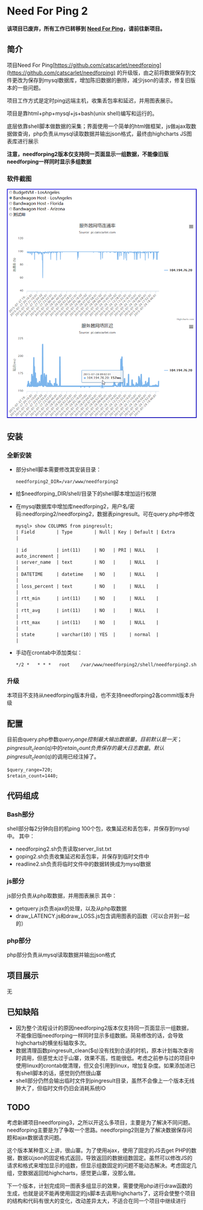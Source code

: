 # Need For Ping 2

**该项目已废弃，所有工作已转移到
[Need For Ping](https://github.com/catscarlet/needforpingthinksmarty)，请前往新项目。**

## 简介
项目Need For Ping[https://github.com/catscarlet/needforping](https://github.com/catscarlet/needforping) 的升级版，由之前将数据保存到文件更改为保存到mysql数据库，增加陈旧数据的删除，减少json的请求，修复旧版本的一些问题。

项目工作方式是定时ping远端主机，收集丢包率和延迟，并用图表展示。

项目是靠html+php+mysql+js+bash(unix shell)编写和运行的。

底层依靠shell脚本做数据的采集；界面使用一个简单的html做框架，js做ajax取数据做查询，php负责从mysql读取数据并输出json格式，最终由highcharts JS图表库进行展示

**注意，needforping2版本仅支持同一页面显示一组数据，不能像旧版needforping一样同时显示多组数据**

### 软件截图
![needforping2 logo](https://github.com/catscarlet/needforping2/blob/needforping2/snapshot.png)

## 安装
### 全新安装
- 部分shell脚本需要修改其安装目录：

  ```
  needforping2_DIR=/var/www/needforping2
  ```

- 给$needforping_DIR/shell/目录下的shell脚本增加运行权限
- 在mysql数据库中增加库needforping2，用户名/密码:needforping2/needforping2，数据表pingresult。可在query.php中修改

  ```
  mysql> show COLUMNS from pingresult;  
  | Field        | Type        | Null | Key | Default | Extra          |

  | id           | int(11)     | NO   | PRI | NULL    | auto_increment |
  | server_name  | text        | NO   |     | NULL    |                |
  | DATETIME     | datetime    | NO   |     | NULL    |                |
  | loss_percent | text        | NO   |     | NULL    |                |
  | rtt_min      | int(11)     | NO   |     | NULL    |                |
  | rtt_avg      | int(11)     | NO   |     | NULL    |                |
  | rtt_max      | int(11)     | NO   |     | NULL    |                |
  | state        | varchar(10) | YES  |     | normal  |                |
  ```

- 手动在crontab中添加类似：

  ```
  */2 *   * * *   root    /var/www/needforping2/shell/needforping2.sh
  ```

### 升级
本项目不支持从needforping版本升级，也不支持needforping2各commit版本升级

## 配置
目前由query.php参数$query_range控制最大输出数据量，目前默认是一天；pingresult_clean($q)中的$retain_count负责保存的最大日志数量。默认pingresult_clean($q)的调用已经注掉了。

```
$query_range=720;
$retain_count=1440;
```

## 代码组成
### Bash部分
shell部分每2分钟向目的机ping 100个包，收集延迟和丢包率，并保存到mysql中。 其中：
- needforping2.sh负责读取server_list.txt
- goping2.sh负责收集延迟和丢包率，并保存到临时文件中
- readline2.sh负责将临时文件中的数据转换成为mysql数据

### js部分
js部分负责从php取数据，并用图表展示 其中：
- getquery.js负责ajax的处理，以及从php取数据
- draw_LATENCY.js和draw_LOSS.js包含调用图表的函数（可以合并到一起的）

### php部分
php部分负责从mysql读取数据并输出json格式

## 项目展示
无

## 已知缺陷
- 因为整个流程设计的原因needforping2版本仅支持同一页面显示一组数据，不能像旧版needforping一样同时显示多组数据。简易修改的话，会导致highcharts的横坐标轴取多次。
- 数据清理函数pingresult_clean($q)没有找到合适的时机，原本计划每次查询时调用，但感觉太过于山寨，效果不高，性能很低。考虑之前参与过的项目中使用linux的crontab做清理，但又会引用到linux，增加复杂度。如果添加进已有shell脚本的话，感觉则仍然很山寨
- shell部分仍然会输出临时文件到pingresult目录，虽然不会像上一个版本无线肿大了，但临时文件仍旧会消耗系统IO

## TODO
考虑新建项目needforping3，之所以开这么多项目，主要是为了解决不同问题。needforping主要是为了争取一个思路。needforping2则是为了解决数据保存问题和ajax数据请求问题。

这个版本某种意义上讲，很山寨。为了使用ajax，使用了固定的JS去get PHP的数据，数据以json的固定格式返回，导致返回的数据组数固定。虽然可以修改JS的请求和格式来增加显示的组数，但显示组数固定的问题不能动态解决。考虑固定几组，空数据返回给highcharts，感觉更山寨，没那么做。

下一个版本，计划完成同一图表多组显示的效果，需要使用php进行draw函数的生成，也就是说不能再使用固定的js脚本去调用highcharts了，这将会使整个项目的结构和代码有很大的变化，改动差异太大，不适合在同一个项目中继续进行

